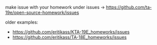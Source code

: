make issue with your homework under issues -> https://github.com/ta-19e/open-source-homework/issues

older examples:
 - https://github.com/eritikass/KTA-19E_homeworks/issues
 - https://github.com/eritikass/TA-18E_homeworks/issues

